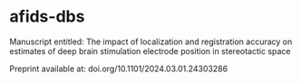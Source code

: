 # afids-dbs
Manuscript entitled: The impact of localization and registration accuracy on estimates of deep brain stimulation electrode position in stereotactic space

Preprint available at: doi.org/10.1101/2024.03.01.24303286
